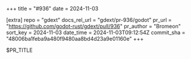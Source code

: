 +++
title = "#936"
date = 2024-11-03

[extra]
repo = "gdext"
docs_rel_url = "gdext/pr-936/godot"
pr_url = "https://github.com/godot-rust/gdext/pull/936"
pr_author = "Bromeon"
sort_key = 2024-11-03
date_time = 2024-11-03T09:12:54Z
commit_sha = "48006ba1feba9a480f9480aa8bd4d23a9e01160e"
+++

$PR_TITLE
